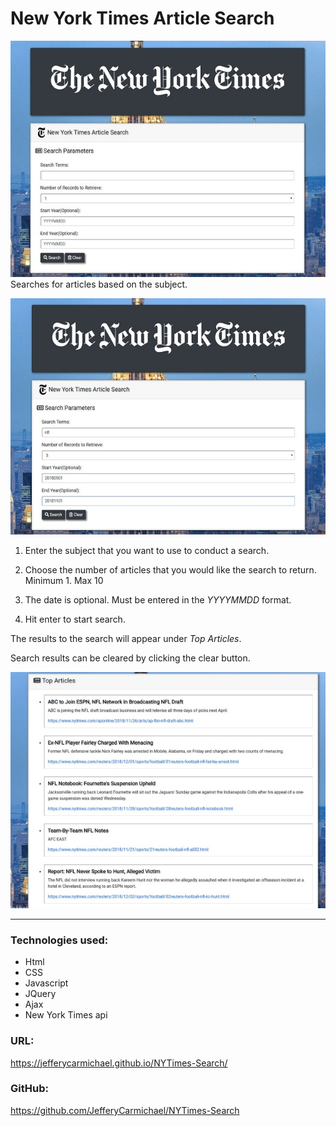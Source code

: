 # New York Times Article Search


![NYT Front page](/assets/images/nyt.jpg)
Searches for articles based on the subject.

![NYT Front page](/assets/images/nyt2.jpg)


1. Enter the subject that you want to use to conduct a search.

2. Choose the number of articles that you would like the search to return.  Minimum 1. Max 10

3. The date is optional.  Must be entered in the *YYYYMMDD*  format.

4. Hit enter to start search.  

The results to the search will appear under *Top Articles*.

Search results can be cleared by clicking the clear button.

![NYT Front page](/assets/images/nyt3.jpg)


---
### Technologies used:

* Html
* CSS
* Javascript
* JQuery
* Ajax
* New York Times api

### URL:
https://jefferycarmichael.github.io/NYTimes-Search/

### GitHub:
https://github.com/JefferyCarmichael/NYTimes-Search